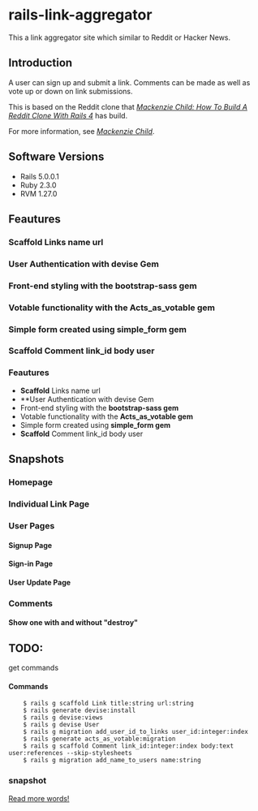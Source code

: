 
# rails-link-aggregator

This a link aggregator site which similar to Reddit or Hacker News. 

## Introduction
A user can sign up and submit a link. Comments can be made as well as vote up or down on link submissions.

This is based on the Reddit clone that [*Mackenzie Child: How To Build A Reddit Clone With Rails 4*](https://mackenziechild.me/12-in-12/1/) has build. 

For more information, see [*Mackenzie Child*](https://mackenziechild.me/).

## Software Versions
*   Rails 5.0.0.1
*   Ruby 2.3.0
*   RVM 1.27.0

## Feautures
### Scaffold Links name url
### User Authentication with devise Gem
### Front-end styling with the bootstrap-sass gem
### Votable functionality with the Acts_as_votable gem
### Simple form created using simple_form gem
### Scaffold Comment link_id body user

### Feautures
*   **Scaffold** Links name url
*   **User Authentication with devise Gem
*   Front-end styling with the **bootstrap-sass gem**
*   Votable functionality with the **Acts_as_votable gem**
*   Simple form created using **simple_form gem**
*   **Scaffold** Comment link_id body user

## Snapshots
### Homepage
### Individual Link Page
### User Pages
#### Signup Page
#### Sign-in Page
#### User Update Page
### Comments
#### Show one with and without "destroy"

## TODO:
get commands
#### Commands

        $ rails g scaffold Link title:string url:string
        $ rails generate devise:install
        $ rails g devise:views
        $ rails g devise User
        $ rails g migration add_user_id_to_links user_id:integer:index
        $ rails generate acts_as_votable:migration
        $ rails g scaffold Comment link_id:integer:index body:text user:references --skip-stylesheets
        $ rails g migration add_name_to_users name:string


### snapshot
[Read more words!](app/assets/images/signup.jpg)
